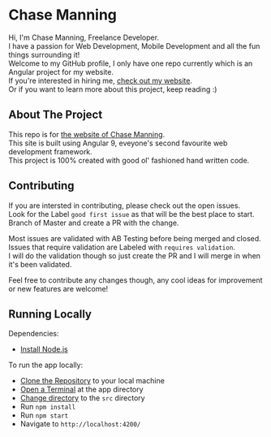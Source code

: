 # Chase Manning

Hi, I'm Chase Manning, Freelance Developer.  
I have a passion for Web Development, Mobile Development and all the fun things surrounding it!  
Welcome to my GitHub profile, I only have one repo currently which is an Angular project for my website.  
If you're interested in hiring me, [check out my website](https://chasemanning.co.nz).  
Or if you want to learn more about this project, keep reading :)

## About The Project

This repo is for [the website of Chase Manning](https://chasemanning.co.nz).  
This site is built using Angular 9, eveyone's second favourite web development framework.  
This project is 100% created with good ol' fashioned hand written code.

## Contributing

If you are intersted in contributing, please check out the open issues.  
Look for the Label `good first issue` as that will be the best place to start.  
Branch of Master and create a PR with the change.  

Most issues are validated with AB Testing before being merged and closed.  
Issues that require validation are Labeled with `requires validation`.  
I will do the validation though so just create the PR and I will merge in when it's been validated.

Feel free to contribute any changes though, any cool ideas for improvement or new features are welcome!

## Running Locally

Dependencies:
* [Install Node.js](https://nodejs.org/en/download/)

To run the app locally:
* [Clone the Repository](https://www.google.com/search?q=how+to+clone+a+repository+from+github) to your local machine
* [Open a Terminal](https://www.google.com/search?q=how+to+open+a+terminal+in+a+directory&oq=how+to+open+a+terminal+in+a+directory) at the app directory
* [Change directory](https://www.google.com/search?q=how+to+cd+to+a+directory&oq=how+to+cd+to+a+directory) to the `src` directory
* Run `npm install`
* Run `npm start`
* Navigate to `http://localhost:4200/`
